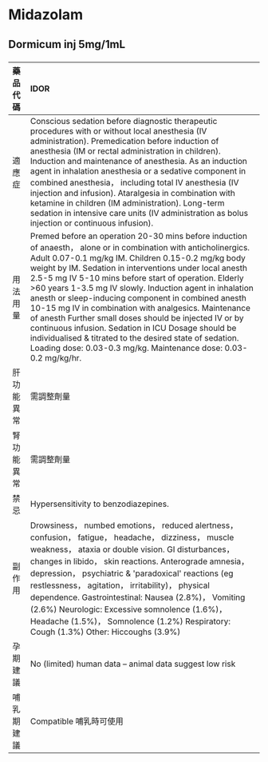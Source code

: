 # Midazolam

## Dormicum inj 5mg/1mL

##### 

| 藥品代碼   | IDOR                                                                                                                                                                                                                                                                                                                                                                                                                                                                                                                                                                                                                                                                                                                  |
|:-----------|:----------------------------------------------------------------------------------------------------------------------------------------------------------------------------------------------------------------------------------------------------------------------------------------------------------------------------------------------------------------------------------------------------------------------------------------------------------------------------------------------------------------------------------------------------------------------------------------------------------------------------------------------------------------------------------------------------------------------|
| 適應症     | Conscious sedation before diagnostic therapeutic procedures with or without local anesthesia (IV administration). Premedication before induction of anesthesia (IM or rectal administration in children). Induction and maintenance of anesthesia. As an induction agent in inhalation anesthesia or a sedative component in combined anesthesia， including total IV anesthesia (IV injection and infusion). Ataralgesia in combination with ketamine in children (IM administration). Long-term sedation in intensive care units (IV administration as bolus injection or continuous infusion).                                                                                                                     |
| 用法用量   | Premed before an operation 20-30 mins before induction of anaesth， alone or in combination with anticholinergics. Adult 0.07-0.1 mg/kg IM. Children 0.15-0.2 mg/kg body weight by IM. Sedation in interventions under local anesth 2.5-5 mg IV 5-10 mins before start of operation. Elderly >60 years 1-3.5 mg IV slowly. Induction agent in inhalation anesth or sleep-inducing component in combined anesth 10-15 mg IV in combination with analgesics. Maintenance of anesth Further small doses should be injected IV or by continuous infusion. Sedation in ICU Dosage should be individualised & titrated to the desired state of sedation. Loading dose: 0.03-0.3 mg/kg. Maintenance dose: 0.03-0.2 mg/kg/hr. |
| 肝功能異常 | 需調整劑量                                                                                                                                                                                                                                                                                                                                                                                                                                                                                                                                                                                                                                                                                                            |
| 腎功能異常 | 需調整劑量                                                                                                                                                                                                                                                                                                                                                                                                                                                                                                                                                                                                                                                                                                            |
| 禁忌       | Hypersensitivity to benzodiazepines.                                                                                                                                                                                                                                                                                                                                                                                                                                                                                                                                                                                                                                                                                  |
| 副作用     | Drowsiness， numbed emotions， reduced alertness， confusion， fatigue， headache， dizziness， muscle weakness， ataxia or double vision. GI disturbances， changes in libido， skin reactions. Anterograde amnesia， depression， psychiatric & 'paradoxical' reactions (eg restlessness， agitation， irritability)， physical dependence. Gastrointestinal: Nausea (2.8%)， Vomiting (2.6%) Neurologic: Excessive somnolence (1.6%)， Headache (1.5%)， Somnolence (1.2%) Respiratory: Cough (1.3%) Other: Hiccoughs (3.9%)                                                                                                                                                                                       |
| 孕期建議   | No (limited) human data – animal data suggest low risk                                                                                                                                                                                                                                                                                                                                                                                                                                                                                                                                                                                                                                                                |
| 哺乳期建議 | Compatible 哺乳時可使用                                                                                                                                                                                                                                                                                                                                                                                                                                                                                                                                                                                                                                                                                               |

